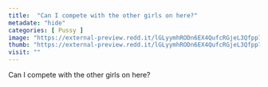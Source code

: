```yaml
---
title:  "Can I compete with the other girls on here?"
metadate: "hide"
categories: [ Pussy ]
image: "https://external-preview.redd.it/lGLyymhRODn6EX4QufcRGjeL3Qfpp7N5YcRvooKEtVc.jpg?auto=webp&s=7f9108f024006162506ae941aa07c4db046a778f"
thumb: "https://external-preview.redd.it/lGLyymhRODn6EX4QufcRGjeL3Qfpp7N5YcRvooKEtVc.jpg?width=320&crop=smart&auto=webp&s=89ec28dc2cb0baf11705cebf7a44b77033c925ba"
visit: ""
---
```

Can I compete with the other girls on here?
